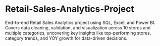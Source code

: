 # Retail-Sales-Analytics-Project
End-to-end Retail Sales Analytics project using SQL, Excel, and Power BI. Covers data cleaning, validation, and visualization across 10 stores and multiple categories, uncovering key insights like top-performing stores, category trends, and YOY growth for data-driven decisions.
